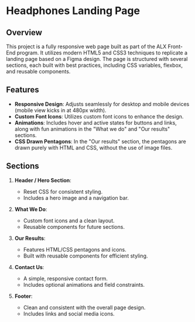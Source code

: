# Headphones Landing Page

## Overview

This project is a fully responsive web page built as part of the ALX Front-End program. It utilizes modern HTML5 and CSS3 techniques to replicate a landing page based on a Figma design. The page is structured with several sections, each built with best practices, including CSS variables, flexbox, and reusable components.

## Features

- **Responsive Design**: Adjusts seamlessly for desktop and mobile devices (mobile view kicks in at 480px width).
- **Custom Font Icons**: Utilizes custom font icons to enhance the design.
- **Animations**: Includes hover and active states for buttons and links, along with fun animations in the "What we do" and "Our results" sections.
- **CSS Drawn Pentagons**: In the "Our results" section, the pentagons are drawn purely with HTML and CSS, without the use of image files.

## Sections

1. **Header / Hero Section**:
   - Reset CSS for consistent styling.
   - Includes a hero image and a navigation bar.
   
2. **What We Do**:
   - Custom font icons and a clean layout.
   - Reusable components for future sections.

3. **Our Results**:
   - Features HTML/CSS pentagons and icons.
   - Built with reusable components for efficient styling.

4. **Contact Us**:
   - A simple, responsive contact form.
   - Includes optional animations and field constraints.

5. **Footer**:
   - Clean and consistent with the overall page design.
   - Includes links and social media icons.


